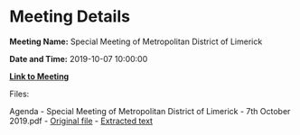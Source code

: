 # Meeting Details

**Meeting Name:** Special Meeting of Metropolitan District of Limerick

**Date and Time:** 2019-10-07 10:00:00

**[Link to Meeting](https://www.limerick.ie/council/whats-on/special-meeting-metropolitan-district-limerick-3)**

Files: 

Agenda - Special Meeting of Metropolitan District of Limerick - 7th October 2019.pdf - [Original file](https://www.limerick.ie/sites/default/files/media/documents/2019-10/Agenda%20Special%20Meeting%20of%20Metropolitan%20District%20-%20Monday%2007.10.19.pdf) - [Extracted text](./Agenda%20-%C2%A0Special%20Meeting%20of%20Metropolitan%20District%20of%20Limerick%20-%207th%20October%202019.md)

